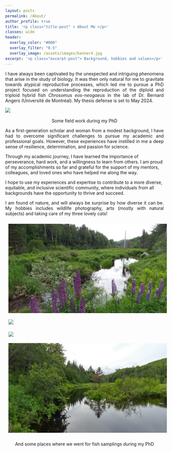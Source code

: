 ```yaml
---
layout: posts
permalink: /About/
author_profile: true
title: '<p class="title-post" > About Me </p>'
classes: wide
header:
  overlay_color: "#000"
  overlay_filter: "0.5"
  overlay_image: /assets/images/banner4.jpg
excerpt: '<p class="excerpt-post"> Background, hobbies and values</p>' 
---
```





<p align="justify">
I have always been captivated by the unexpected and intriguing phenomena that arise in the study of biology. It was then only natural for me to gravitate towards atypical reproductive processes, which led me to pursue a PhD project focused on understanding the reproduction of the diploid and triploid hybrid fish <i>Chrosomus eos-neogaeus</i> in the lab of Dr. Bernard Angers (Université de Montréal). My thesis defense is set to May 2024. 
</p>

<img width="600px" src="../assets/images/About5.jpg" class="center" />
<p style="text-align: center">Some field work during my PhD</p>


<p align="justify">
As a first-generation scholar and woman from a modest background, I have had to overcome significant challenges to pursue my academic and professional goals. However, these experiences have instilled in me a deep sense of resilience, determination, and passion for science.

Through my academic journey, I have learned the importance of perseverance, hard work, and a willingness to learn from others. I am proud of my accomplishments so far and grateful for the support of my mentors, colleagues, and loved ones who have helped me along the way.

I hope to use my experiences and expertise to contribute to a more diverse, equitable, and inclusive scientific community, where individuals from all backgrounds have the opportunity to thrive and succeed.
</p>


<p align="justify">
I am found of nature, and will always be surprise by how diverse it can be. My hobbies includes wildlife photography, arts (mostly with natural subjects) and taking care of my three lovely cats! 
</p>

<img style="Padding: 10px 10px 10px 10px; float:left;" width="525px" src="../assets/images/About1.jpg"/>
<img style="Padding: 10px 10px 10px 10px;" width="525px" src="../assets/images/About2.jpg"/>
<img style="Padding: 10px 10px 10px 10px;float:left;" width="525px" src="../assets/images/About3.jpg"/>
<img style="Padding: 10px 10px 10px 10px;" width="525px" src="../assets/images/About6.jpg"/>
<p style="text-align: center">And some places where we went for fish samplings during my PhD</p>

